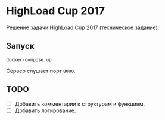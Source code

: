 # HighLoad Cup 2017

Решение задачи HighLoad Cup 2017 ([техническое задание](https://github.com/sat2707/hlcupdocs/blob/master/TECHNICAL_TASK.md)).

## Запуск

```
docker-compose up
```

Сервер слушает порт `8000`.

## TODO

- [ ] Добавить комментарии к структурам и функциям.
- [ ] Добавить логирование.